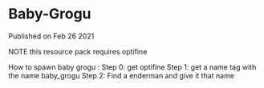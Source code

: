 # Baby-Grogu

Published on Feb 26 2021

NOTE this resource pack requires optifine

How to spawn baby grogu :
  Step 0:
    get optifine
  Step 1:
    get a name tag with the name baby_grogu
  Step 2:
    Find a enderman and give it that name
